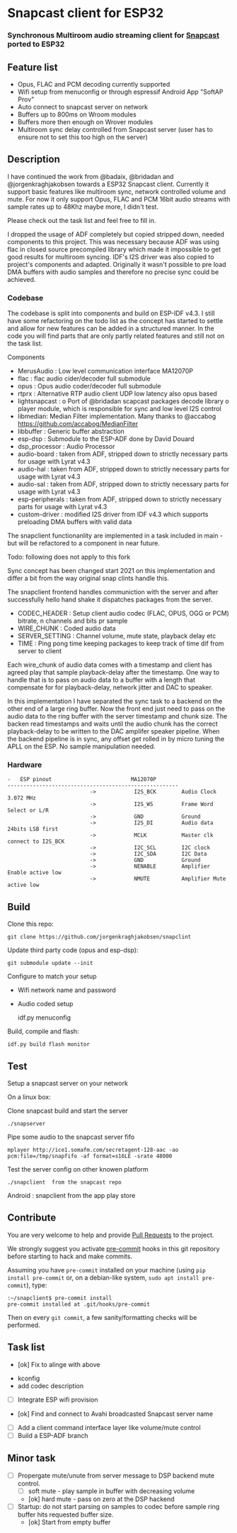 # Snapcast client for ESP32

### Synchronous Multiroom audio streaming client for [Snapcast](https://github.com/badaix/snapcast) ported to ESP32

## Feature list
- Opus, FLAC and PCM decoding currently supported
- Wifi setup from menuconfig or through espressif Android App "SoftAP Prov"
- Auto connect to snapcast server on network
- Buffers up to 800ms on Wroom modules
- Buffers more then enough on Wrover modules
- Multiroom sync delay controlled from Snapcast server (user has to ensure not to set this too high on the server)

## Description
I have continued the work from @badaix, @bridadan and @jorgenkraghjakobsen towards a ESP32 Snapcast
client. Currently it support basic features like multiroom sync, network
controlled volume and mute. For now it only support Opus, FLAC and PCM 16bit
audio streams with sample rates up to 48Khz maybe more, I didn't test.

Please check out the task list and feel free to fill in.

I dropped the usage of ADF completely but copied stripped down, needed components to this project.
This was necessary because ADF was using flac in closed source precompiled library
which made it impossible to get good results for multiroom syncing. IDF's I2S driver was also copied
to project's components and adapted. Originally it wasn't possible to pre load DMA buffers with audio
samples and therefore no precise sync could be achieved.

### Codebase

The codebase is split into components and build on ESP-IDF v4.3. I still
have some refactoring on the todo list as the concept has started to settle and
allow for new features can be added in a structured manner. In the code you
will find parts that are only partly related features and still not on the task
list.

Components
 - MerusAudio : Low level communication interface MA12070P
 - flac : flac audio cider/decoder full submodule
 - opus : Opus audio coder/decoder full submodule
 - rtprx : Alternative RTP audio client UDP low latency also opus based
 - lightsnapcast : o Port of @bridadan scapcast packages decode library
                   o player module, which is responsible for sync and low level I2S control
 - libmedian: Median Filter implementation. Many thanks to @accabog https://github.com/accabog/MedianFilter
 - libbuffer : Generic buffer abstraction
 - esp-dsp : Submodule to the ESP-ADF done by David Douard
 - dsp_processor : Audio Processor
 - audio-board : taken from ADF, stripped down to strictly necessary parts for usage with Lyrat v4.3
 - audio-hal : taken from ADF, stripped down to strictly necessary parts for usage with Lyrat v4.3
 - audio-sal : taken from ADF, stripped down to strictly necessary parts for usage with Lyrat v4.3
 - esp-peripherals : taken from ADF, stripped down to strictly necessary parts for usage with Lyrat v4.3
 - custom-driver : modified I2S driver from IDF v4.3 which supports preloading DMA buffers with valid data

The snapclient functionanlity are implemented in a task included in main - but
will be refactored to a component in near future.



Todo: following does not apply to this fork

Sync concept has been changed start 2021 on this implementation and differ a
bit from the way original snap clints handle this.

The snapclient frontend handles communiction with the server and after
successfully hello hand shake it dispatches packages from the server.

 - CODEC_HEADER : Setup client audio codec (FLAC, OPUS, OGG or PCM) bitrate, n
   channels and bits pr sample
 - WIRE_CHUNK : Coded audio data
 - SERVER_SETTING : Channel volume, mute state, playback delay etc
 - TIME : Ping pong time keeping packages to keep track of time dif from server
   to client

Each wire_chunk of audio data comes with a timestamp and client has agreed play
that sample playback-delay after the timestamp. One way to handle that is to
pass on audio data to a buffer with a length that compensate for for
playback-delay, network jitter and DAC to speaker.

In this implementation I have separated the sync task to a backend on the other
end of a large ring buffer. Now the front end just need to pass on the audio
data to the ring buffer with the server timestamp and chunk size. The backen
read timestamps and waits until the audio chunk has the correct playback-delay
to be written to the DAC amplifer speaker pipeline. When the backend pipeline
is in sync, any offset get rolled in by micro tuning the APLL on the ESP. No
sample manipulation needed.


### Hardware
    -   ESP pinout                         MA12070P
    ------------------------------------------------------
                              ->            I2S_BCK        Audio Clock 3.072 MHz
                              ->            I2S_WS         Frame Word Select or L/R
                              ->            GND            Ground
                              ->            I2S_DI         Audio data 24bits LSB first
                              ->            MCLK           Master clk connect to I2S_BCK
                              ->            I2C_SCL        I2C clock
                              ->            I2C_SDA        I2C Data
                              ->            GND            Ground
                              ->            NENABLE        Amplifier Enable active low
                              ->            NMUTE          Amplifier Mute active low


## Build

Clone this repo:

    git clone https://github.com/jorgenkraghjakobsen/snapclint

Update third party code (opus and esp-dsp):

    git submodule update --init

Configure to match your setup
  - Wifi network name and password
  - Audio coded setup

    idf.py menuconfig

Build, compile and flash:

    idf.py build flash monitor

## Test
Setup a snapcast server on your network

On a linux box:

Clone snapcast build and start the server

    ./snapserver

Pipe some audio to the snapcast server fifo

    mplayer http://ice1.somafm.com/secretagent-128-aac -ao pcm:file=/tmp/snapfifo -af format=s16LE -srate 48000

Test the server config on other knowen platform

    ./snapclient  from the snapcast repo

Android : snapclient from the app play store

## Contribute

You are very welcome to help and provide [Pull
Requests](https://docs.github.com/en/github/collaborating-with-issues-and-pull-requests/about-pull-requests)
to the project.

We strongly suggest you activate [pre-commit](https://pre-commit.com) hooks in
this git repository before starting to hack and make commits.

Assuming you have `pre-commit` installed on your machine (using `pip install
pre-commit` or, on a debian-like system, `sudo apt install pre-commit`), type:

```
:~/snapclient$ pre-commit install
pre-commit installed at .git/hooks/pre-commit
```

Then on every `git commit`, a few sanity/formatting checks will be performed.


## Task list
- [ok] Fix to alinge with above
 * kconfig
 * add codec description
- [ ] Integrate ESP wifi provision
- [ok] Find and connect to Avahi broadcasted Snapcast server name
- [ ] Add a client command interface layer like volume/mute control
- [ ] Build a ESP-ADF branch

## Minor task
- [ ] Propergate mute/unute from server message to DSP backend mute control.
  - [ ] soft mute - play sample in buffer with decreasing volume
  - [ok] hard mute - pass on zero at the DSP hackend
- [ ] Startup: do not start parsing on samples to codec before sample ring buffer hits requested buffer size.
  - [ok] Start from empty buffer
